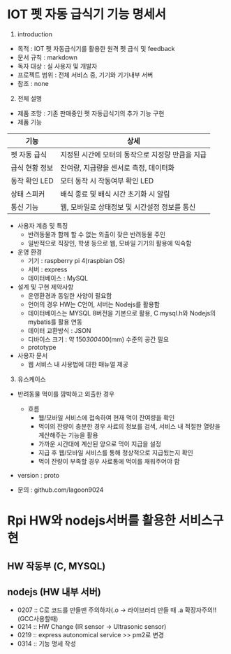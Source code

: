 # IOT 펫 자동 급식기 기능 명세서

 1.  introduction
- 목적 : IOT 펫 자동급식기를 활용한 원격 펫 급식 및 feedback
- 문서 규칙 : markdown
- 독자 대상 : 실 사용자 및 개발자
- 프로젝트 범위 : 전체 서비스 중, 기기와 기기내부 서버
- 참조 : none
 2.  전체 설명
- 제품 조망 : 기존 판매중인 펫 자동급식기의 추가 기능 구현
- 제품 기능
	 
|기능|상세|
|--|--|
|펫 자동 급식  | 지정된 시간에 모터의 동작으로 지정량 만큼을 지급  |
|급식 현황 정보 | 잔여량, 지급량을 센서로 측정, 데이터화|
|동작 확인 LED| 모터 동작 시 작동여부 확인 LED|
|상태 스피커| 배식 종료 및 배식 시간 초기화 시 알림|
|통신 기능 | 웹, 모바일로 상태정보 및 시간설정 정보를 통신|
- 사용자 계층 및 특징
	-  반려동물과 함께 할 수 없는 외출이 잦은 반려동물 주인
	- 일반적으로 직장인, 학생 등으로 웹, 모바일 기기의 활용에 익숙함
- 운영 환경
	- 기기 : raspberry pi 4(raspbian OS)
	- 서버 : express
	- 데이터베이스 : MySQL
- 설계 및 구현 제약사항
	- 운영환경과 동일한 사양이 필요함
	- 언어의 경우 HW는 C언어, 서버는 Nodejs를 활용함
	- 데이터베이스는 MYSQL 8버전을 기본으로 활용, C mysql.h와 Nodejs의 mybatis를 활용 연동
	- 데이터 교환방식 : JSON
	- 디바이스 크기 : 약 150*300*400(mm) 수준의 공간 필요
	- prototype
- 사용자 문서
	- 웹 서비스 내 사용법에 대한 매뉴얼 제공
3. 유스케이스
- 반려동물 먹이를 깜박하고 외출한 경우
	- 흐름 
		- 웹/모바일 서비스에 접속하여 현재 먹이 잔여량을 확인
		- 먹이의 잔량이 충분한 경우 사료의 정보를 검색, 서비스 내 적절한 열량을 계산해주는 기능을 활용
		-  가까운 시간대에 계산된 양으로 먹이 지급을 설정
		- 지급 후 웹/모바일 서비스를 통해 정상적으로 지급됬는지 확인
		- 먹이 잔량이 부족할 경우 사료통에 먹이를 채워주어야 함

- version : proto
- 문의 : github.com/lagoon9024



# Rpi HW와 nodejs서버를 활용한 서비스구현
## HW 작동부 (C, MYSQL)
## nodejs (HW 내부 서버)



- 0207 :: C로 코드를 만들땐 주의하자(.o -> 라이브러리 만들 때 .a 확장자주의!! (GCC사용할때)
- 0214 :: HW Change (IR sensor -> Ultrasonic sensor)
- 0219 :: express autonomical service >> pm2로 변경
- 0314 :: 기능 명세 작성
